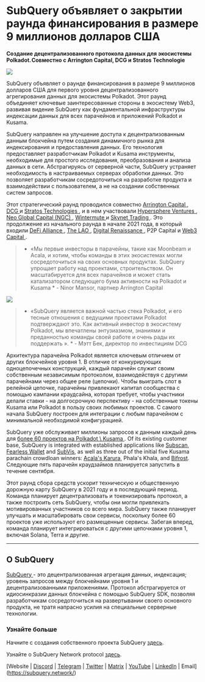 # SubQuery объявляет о закрытии раунда финансирования в размере 9 миллионов долларов США

**Создание децентрализованного протокола данных для экосистемы Polkadot. Совместно с Arrington Capital, DCG и Stratos Technologie**

![](https://cdn-images-1.medium.com/max/1600/0*PR4oqrB9Am03VseR)

SubQuery объявляет о раунде финансирования в размере 9 миллионов долларов США для первого уровня децентрализованного агрегирования данных для экосистемы Polkadot. Этот раунд объединяет ключевые заинтересованные стороны в экосистему Web3, развивая видение SubQuery как фундаментальной инфраструктуры индексации данных для всех парачейнов и приложений Polkadot и Kusama.

SubQuery направлен на улучшение доступа к децентрализованным данным блокчейна путем создания динамичного рынка для индексирования и предоставления данных. Его технология предоставляет разработчикам Polkadot и Kusama инструменты, необходимые для простого исследования, преобразования и анализа данных в сети. Абстрагируясь от серверной части, SubQuery устраняет необходимость в настраиваемых серверах обработки данных. Это позволяет разработчикам сосредоточиться на разработке продукта и взаимодействии с пользователем, а не на создании собственных систем запросов.

Этот стратегический раунд проводился совместно [ Arrington Capital ](https://arringtonxrpcapital.com/), [ DCG ](https://dcg.co/) и [ Stratos Technologies ](https://www.stratoslp.com/), и в нем участвовали [ Hypersphere Ventures ](https://hypersphere.ventures/), [ Neo Global Capital (NGC) ](http://ngc.fund/), [ Wintermute ](https://www.wintermute.com/) и [ Skynet Trading ](http://skynettrading.com/). Это продолжение из начального раунда в начале 2021 года, в который входили [ DeFi Alliance ](https://defialliance.co/), [ The LAO ](https://www.thelao.io/), [ Digital Renaissance ](https://drf.ee/), P2P Capital и [ Web3 Capital ](https://web3.capital/).

> - «Мы первые инвесторы в парачейны, такие как Moonbeam и Acala, и хотим, чтобы команды в этих экосистемах могли сосредоточиться на своих основных продуктах. SubQuery упрощает работу над проектами, строительством. Он масштабируется для всех парачейнов и может стать катализатором следующего бума активности на Polkadot и Kusama \* - Ninor Mansor, партнер Arrington Capital

![](https://cdn-images-1.medium.com/max/1600/1*j4VHuY_BgjkYv_bQ6_DmcQ.gif)

> - «SubQuery является важной частью стека Polkadot, и его тесные отношения с ведущими проектами Polkadot подтверждают это. Как активный инвестор в экосистему Polkadot, мы впечатлены энтузиазмом, знаниями и преданностью команды своей работе и очень рады их поддержать ». \* - Мэтт Бек, директор по инвестициям DCG

Архитектура парачейна Polkadot является ключевым отличием от других блокчейнов уровня 1. В отличие от конкурирующих одноцепочечных конструкций, каждый парачейн служит своим собственным независимым протоколом, взаимодействуя с другими парачейнами через общее реле (цепочки). Чтобы выиграть слот в релейной цепочке, парачейны привлекают капитал сообщества с помощью кампании краудсайна, которая требует, чтобы участники делали ставки - на долгосрочную перспективу - на собственные токены Kusama или Polkadot в пользу своих любимых проектов. С самого начала SubQuery построен для интеграции с любым парачейном с минимальной необходимой конфигурацией.

SubQuery уже обслуживает миллионы запросов к данным каждый день для [ более 60 проектов на Polkadot \ Kusama ](https://explorer.subquery.network/). Of its existing customer base, SubQuery is integrated with established applications like [Subscan](../customer_announcements/20210901-Subscans-Multi-Signature-Tool.md), [Fearless Wallet](https://explorer.subquery.network/subquery/ef1rspb/fearless-wallet) and [SubVis](../customer_announcements/20210622-Explore-Kusama-Auctions-with-Subvis.io-and-SubQuery.md), as well as three out of the initial five Kusama parachain crowdloan winners: [Acala's Karura](../customer_announcements/20210819-Karura-Integrates-with-SubQuery-to-Aggregate-and-Serve-DeFi-Data-to-Kusama-Builders.md), Phala's Khala, and [Bifrost](../customer_announcements/20210416-Bifrost-chooses-SubQuery-to-provide-the-data-for-their-new-dApp.md). Следующие пять парачейн краудзаймов планируется запустить в течение сентября.

Этот раунд сбора средств ускорит техническую и общественную дорожную карту SubQuery в 2021 году и в последующий период. Команда планирует децентрализовать и токенизировать протокол, а также построить сеть SubQuery, чтобы они могли привлекать мотивированных участников со всего мира. SubQuery также планирует улучшать и масштабировать свои сервисы, поскольку более 60 проектов уже используют его размещенные сервисы. Забегая вперед, команда планирует интегрироваться с другими цепочками уровня 1, включая Solana, Terra и другие.

---

## О SubQuery

[ SubQuery ](https://subquery.network) - это децентрализованная агрегация данных, индексация; уровень запросов между блокчейнами уровня 1 и децентрализованными приложениями. Протокол абстрагируется от идиосинкразии данных блокчейна с помощью SubQuery SDK, позволяя разработчикам сосредоточиться на развертывании своего основного продукта, не тратя напрасно усилия на специальные серверные технологии.

### Узнайте больше

Начните с создания собственного проекта SubQuery [здесь](https://doc.subquery.network/).

Узнайте о SubQuery Network protocol [здесь](https://static.subquery.network/whitepaper.pdf).

[Website | [Discord](https://discord.com/invite/78zg8aBSMG) | [Telegram](https://t.me/subquerynetwork) | [Twitter](https://twitter.com/subquerynetwork) | [Matrix](https://matrix.to/#/#subquery:matrix.org) | [YouTube](https://www.youtube.com/channel/UCi1a6NUUjegcLHDFLr7CqLw) | [LinkedIn](https://www.linkedin.com/company/subquery) | Email](https://subquery.network/)

